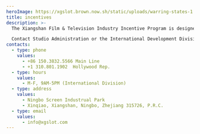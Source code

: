 ```yaml
---
heroImage: https://xgslot.brown.now.sh/static/uploads/warring-states-1.jpg
title: incentives
description: >-
  The Xiangshan Film & Television Industry Incentive Program is designed to build the economy through the moving image industry and create jobs in Xiangshan County. Xiangshan Global Studios provides qualifying film, television, commercial, visual effects, extended reality (XR), and other moving image productions the opportunity to receive a customizable incentive. The program is based on a percentage of a project’s eligible expenditures, including eligible wages paid. The incentive’s vary by budget levels and types of productions, and are issued upon completion of a review of the project’s Xiangshan County expenditures. This incentive program is in addition to the company registration program offered in Xiangshan County. 

  Contact Studio Administration or the International Development Division for details on our incentive programs offered.
contacts:
  - type: phone
    values:
      - +86 150.3832.5566 Main Line
      - +1 310.801.1902  Hollywood Rep.
  - type: hours
    values:
      - M-F, 9AM-5PM (International Division)
  - type: address
    values:
      - Ningbo Screen Industrual Park
      - Xinqiao, Xiangshan, Ningbo, Zhejiang 315726, P.R.C.
  - type: email
    values:
      - info@xgslot.com
---
```

